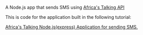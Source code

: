 
A Node.js app that sends SMS using
[Africa's Talking API](https://africastalking.com/)

This is code for the application built in the following tutorial:

[Africa's Talking
Node.js(express) Application for sending SMS.](https://medium.com/p/f735ef5592c9/edit)
